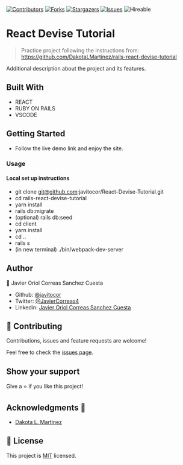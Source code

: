 <!--
*** Thanks for checking out this README Template. If you have a suggestion that would
*** make this better, please fork the repo and create a pull request or simply open
*** an issue with the tag "enhancement".
*** Thanks again! Now go create something AMAZING! :D
-->

<!-- PROJECT SHIELDS -->
<!--
*** I'm using markdown "reference style" links for readability.
*** Reference links are enclosed in brackets [ ] instead of parentheses ( ).
*** See the bottom of this document for the declaration of the reference variables
*** for contributors-url, forks-url, etc. This is an optional, concise syntax you may use.
*** https://www.markdownguide.org/basic-syntax/#reference-style-links
-->
[![Contributors][contributors-shield]][contributors-url] 
[![Forks][forks-shield]][forks-url] 
[![Stargazers][stars-shield]][stars-url] 
[![Issues][issues-shield]][issues-url] 
![Hireable](https://cdn.rawgit.com/hiendv/hireable/master/styles/default/yes.svg) 

# React Devise Tutorial

>  Practice project following the instructions from: https://github.com/DakotaLMartinez/rails-react-devise-tutorial


Additional description about the project and its features.

## Built With

- REACT
- RUBY ON RAILS
- VSCODE

## Getting Started
- Follow the live demo link and enjoy the site.

### Usage
#### Local set up instructions
- git clone git@github.com:javitocor/React-Devise-Tutorial.git
- cd rails-react-devise-tutorial
- yarn install
- rails db:migrate
- (optional) rails db:seed
- cd client
- yarn install
- cd ..
- rails s
- (in new terminal) ./bin/webpack-dev-server

## Author

👤 Javier Oriol Correas Sanchez Cuesta 
- Github: [@javitocor](https://github.com/javitocor) 
- Twitter: [@JavierCorreas4](https://twitter.com/JavierCorreas4) 
- Linkedin: [Javier Oriol Correas Sanchez Cuesta](https://www.linkedin.com/in/javier-correas-sanchez-cuesta-15289482/) 

## 🤝 Contributing

Contributions, issues and feature requests are welcome!

Feel free to check the [issues page](https://github.com/javitocor/Rail-API-tutorial/issues).

## Show your support

Give a ⭐️ if you like this project!

## Acknowledgments 🚀

- [Dakota L. Martinez](https://github.com/javitocor/React-Devise-Tutorial)


## 📝 License

This project is [MIT](lic.url) licensed.

<!-- MARKDOWN LINKS & IMAGES -->
<!-- https://www.markdownguide.org/basic-syntax/#reference-style-links -->
[contributors-shield]: https://img.shields.io/github/contributors/javitocor/React-Devise-Tutorial.svg?style=flat-square
[contributors-url]: https://github.com/javitocor/React-Devise-Tutorial/graphs/contributors
[forks-shield]: https://img.shields.io/github/forks/javitocor/React-Devise-Tutorial.svg?style=flat-square
[forks-url]: https://github.com/javitocor/React-Devise-Tutorial/network/members
[stars-shield]: https://img.shields.io/github/stars/javitocor/React-Devise-Tutorial.svg?style=flat-square
[stars-url]: https://github.com/javitocor/React-Devise-Tutorial/stargazers
[issues-shield]: https://img.shields.io/github/issues/javitocor/React-Devise-Tutorial.svg?style=flat-square
[issues-url]: https://github.com/javitocor/React-Devise-Tutorial/issues